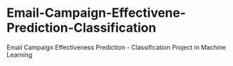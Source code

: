 # Email-Campaign-Effectivene-Prediction-Classification
Email Campaign Effectiveness Prediction - Classification Project in Machine Learning
